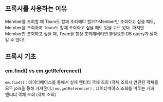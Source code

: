 ## 프록시를 사용하는 이유
Member를 조회할 때 Team도 함께 조회해야 할까?
Member만 조회하고 싶을 때도, Member를 조회하며 Team도 함께 조회하고 싶을 때도 있을 수도 있다. 
하지만 Member만 조회하고 싶을 때, Team을 항상 조회해버리면 불필요한 DB query가 날아갈 수 있다!

## 프록시 기초
### em.find() vs em.getReference()
`em.find()` : 데이터베이스를 통해서 실제 엔티티 객체 조회 (객체 조회시 연관된 객체를 모두 join을 통해 가져온다.)
`em.getReference()` : 데이터베이스 조회를 미루는 가짜 엔티티 객체 조회 (객체 조회)